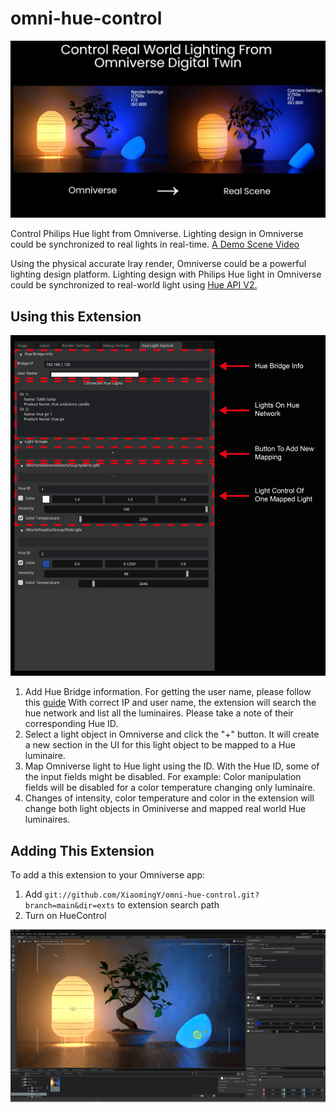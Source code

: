 # omni-hue-control

![](./exts/HueControl/data/HueControl.PNG)

Control Philips Hue light from Omniverse. Lighting design in Omniverse could be synchronized to real lights in real-time. [A Demo Scene Video](https://drive.google.com/file/d/1BWQgWVu4T0rXupruMsbKTWwS7uA_RJek/view?usp=sharing)

Using the physical accurate Iray render, Omniverse could be a powerful lighting design platform. Lighting design with Philips Hue light in Omniverse could be synchronized to real-world light using [Hue API V2.](https://developers.meethue.com/develop/hue-api-v2/getting-started/)

## Using this Extension

![](./exts/HueControl/data/HueControl_Interface.png)

1. Add Hue Bridge information. For getting the user name, please follow this [guide](https://developers.meethue.com/develop/hue-api-v2/getting-started/)
With correct IP and user name, the extension will search the hue network and list all the luminaires. Please take a note of their corresponding Hue ID.
2. Select a light object in Omniverse and click the "+" button. It will create a new section in the UI for this light object to be mapped to a Hue luminaire.
3. Map Omniverse light to Hue light using the ID. With the Hue ID, some of the input fields might be disabled. For example: Color manipulation fields will be disabled for a color temperature changing only luminaire.
4. Changes of intensity, color temperature and color in the extension will change both light objects in Ominiverse and mapped real world Hue luminaires. 

## Adding This Extension

To add a this extension to your Omniverse app:
1. Add `git://github.com/XiaomingY/omni-hue-control.git?branch=main&dir=exts` to extension search path
2. Turn on HueControl

![](./exts/HueControl/data/HueControlScene.PNG)
